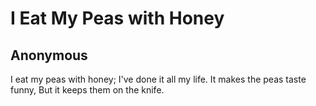 # I Eat My Peas with Honey
## Anonymous
I eat my peas with honey;
I've done it all my life.
It makes the peas taste funny,
But it keeps them on the knife.
